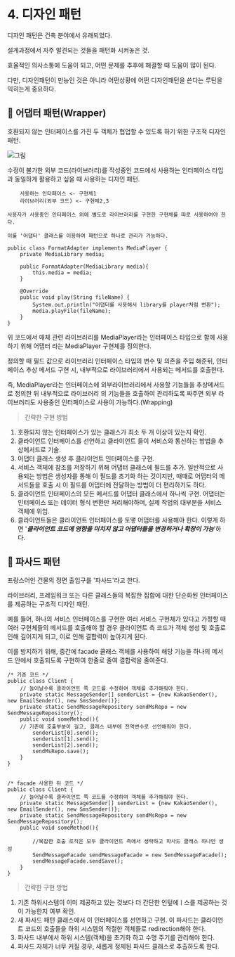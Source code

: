 # 4.  디자인 패턴

디자인 패턴은 건축 분야에서 유래되었다.

설계과정에서 자주 발견되는 것들을 패턴화 시켜놓은 것.

효율적인 의사소통에 도움이 되고, 어떤 문제를 추후에 해결할 때 도움이 많이 된다.

다만, 디자인패턴이 만능인 것은 아니라 어떤상황에 어떤 디자인패턴을 쓴다는 루틴을 익히는게 중요하다.

## 🎇 어댑터 패턴(Wrapper)

호환되지 않는 인터페이스를 가진 두 객체가 협업할 수 있도록 하기 위한 구조적 디자인 패턴.


![그림]()


수정이 불가한 외부 코드(라이브러리)를 작성중인 코드에서 사용하는 인터페이스 타입과 동일하게 활용하고 싶을 때 사용하는 디자인 패턴.


```
	사용하는 인터페이스 <- 구현체1
	라이브러리(외부 코드) <- 구현체2,3

사용자가 사용중인 인터페이스 외에 별도로 라이브러리를 구현한 구현체를 따로 사용하여야 한다.

이를 '어댑터' 클래스를 이용하여 패턴으로 하나로 관리가 가능하다.

```


```
public class FormatAdapter implements MediaPlayer {
    private MediaLibrary media;

    public FormatAdapter(MediaLibrary media){
        this.media = media;
    }

    @Override
    public void play(String fileName) {
        System.out.println("어댑터를 사용해서 library를 player처럼 변환");
        media.playFile(fileName);
    }
}
```

위 코드에서 매체 관련 라이브러리를 MediaPlayer라는 인터페이스 타입으로 함께 사용하기 위해 어댑터 라는 MediaPlayer 구현체를 정의한다.

정의할 때 필드 값으로 라이브러리 인터페이스 타입의 변수 및 의존을 주입 해준뒤, 인터페이스 추상 메서드 구현 시, 내부적으로 라이브러리에서 사용되는 메서드를 호출한다.

즉, MediaPlayer라는 인터페이스에 외부라이브러리에서 사용할 기능들을 추상메서드로 정의한 뒤 내부적으로 라이브러리 의 기능들을 호출하여 관리하도록 짜주면 외부 라이브러리도 사용중인 인터페이스로 사용이 가능하다.(Wrapping)


> 간략한 구현 방법

1. 호환되지 않는 인터페이스가 있는 클래스가 최소 두 개 이상이 있는지 확인.
2. 클라이언트 인터페이스를 선언하고 클라이언트 들이 서비스와 통신하는 방법을 추상메서드로 기술.
3. 어댑터 클래스 생성 후 클라이언트 인터페이스를 구현.
4. 서비스 객체에 참조를 저장하기 위해 어댑터 클래스에 필드를 추가. 일반적으로 사용되는 방법은 생성자를 통해 이 필드를 초기화 하는 것이지만, 때때로 어댑터의 메서드들을 호출 시 이 필드를 어댑터에 전달하는 방법이 더 편리하기도 하다.
5. 클라이언트 인터페이스의 모든 메서드를 어댑터 클래스에서 하나씩 구현. 어댑터는 인터페이스 또는 데이터 형식 변환만 처리해야하며, 실제 작업의 대부분을 서비스 객체에 위임.
6. 클라이언트들은 클라이언트 인터페이스를 토앻 어댑터를 사용해야 한다. 이렇게 하면 '***클라이언트 코드에 영향을 미치지 않고 어댑터들을 변경하거나  확장이 가능***'하다.


## 🎇 파사드 패턴

프랑스어인 건물의 정면 출입구를 '파사드'라고 한다.

라이브러리, 프레임워크 또는 다른 클래스들의 복잡한 집합에 대한 단순화된 인터페이스를 제공하는 구조적 디자인 패턴.

예를 들어, 하나의 서비스 인터페이스를 구현한 여러 서비스 구현체가 있다고 가정할 때 여러 구현체들의 메서드를 호출해야 할 경우 클라이언트 측 코드가 객체 생성 및 호출로 인해 길어지게 되고, 이로 인해 결합력이 높아지게 된다.

이를 방지하기 위해, 중간에 facade 클래스 객체를 사용하여 해당 기능을 하나의 메서드 안에서 호출되도록 구현하여 한줄로 줄여 결합력을 줄여준다.


```
/* 기존 코드 */
public class Client {
    // 늘어날수록 클라이언트 쪽 코드를 수정하여 객체를 추가해줘야 한다.
    private static MessageSender[] senderList = {new KakaoSender(), new EmailSender(), new SmsSender()};
    private static SendMessageRepository sendMsRepo = new SendMessageRepository();
    public void someMethod(){
	// 기존에 호출부분이 길고, 클래스 내부에 전역변수로 선언해줘야 한다.
        senderList[0].send();
        senderList[1].send();
        senderList[2].send();
        sendMsRepo.save();
    }
}


/* facade 사용한 뒤 코드 */
public class Client {
    // 늘어날수록 클라이언트 쪽 코드를 수정하여 객체를 추가해줘야 한다.
    private static MessageSender[] senderList = {new KakaoSender(), new EmailSender(), new SmsSender()};
    private static SendMessageRepository sendMsRepo = new SendMessageRepository();
    public void someMethod(){

        //복잡한 호출 로직은 모두 클라이언트 측에서 생략하고 파사드 클래스 하나만 생성
        SendMessageFacade sendMessageFacade = new SendMessageFacade();
        sendMessageFacade.sendSave();
    }
}
```


> 간략한 구현 방법

1. 기존 하위시스템이 이미 제공하고 있는 것보다 더 간단한 인텊에ㅣ스를 제공하는 것이 가능한지 여부 확인.
2. 새 파사드 패턴 클래스에서 이 인터페이스를 선언하고 구현. 이 파사드는 클라이언트 코드의 호출들을 하위 시스템의 적절한 객체들로 redirection해야 한다.
3. 파사드 내부에서 하위 시스템(객체)을 초기화 하고 수명 주기를 관리해야 한다.
4. 파사드 자체가 너무 커질 경우, 새롭게 정제된 파사드 클래스로 추출하도록 한다.
